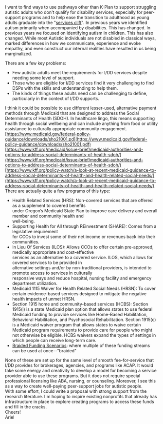 I want to find ways to use pathways other than K-Plan to support struggling autistic adults who don't qualify for disability services, especially for peer-support programs and to help ease the transition to adulthood as young adults graduate into the "[services cliff](https://drexel.edu/~/media/Files/autismoutcomes/publications/LCO%20Fact%20Sheet%20Services%20Cliff.ashx)". In previous years we identified autism primarily when accompanied by disabilities. This has changed. In previous years we focused on identifying autism in children. This has also changed. While most Autistic individuals are not disabled in classical ways, marked differences in how we communicate, experience and evoke empathy, and even construct our internal realities have resulted in us being marginalized.

There are a few key problems:

* Few autistic adults meet the requirements for I/DD services despite needing some level of support.  
* Those who are eligible for I/DD services find it very challenging to find DSPs with the skills and understanding to help them.  
* The kinds of things these adults need can be challenging to define, particularly in the context of I/DD supports.

I think it could be possible to use different lesser-used, alternative payment methods through Medicaid that are designed to address the Social Determinants of Health (SDOH). In healthcare lingo, this means supporting health through social wellbeing and can include anything from food or utility assistance to culturally appropriate community engagement.  
[https://www.medicaid.gov/federal-policy-guidance/downloads/sho21001.pd](https://www.medicaid.gov/federal-policy-guidance/downloads/sho21001.pdf)  
[https://www.kff.org/medicaid/issue-brief/medicaid-authorities-and-options-to-address-social-determinants-of-health-sdoh/](https://www.kff.org/medicaid/issue-brief/medicaid-authorities-and-options-to-address-social-determinants-of-health-sdoh/)  
[https://www.kff.org/policy-watch/a-look-at-recent-medicaid-guidance-to-address-social-determinants-of-health-and-health-related-social-needs/](https://www.kff.org/policy-watch/a-look-at-recent-medicaid-guidance-to-address-social-determinants-of-health-and-health-related-social-needs/)  
There are actually quite a few programs of this type:

* Health Related Services (HRS): Non-covered services that are offered as a supplement to covered benefits  
  under Oregon’s Medicaid State Plan to improve care delivery and overall member and community health and  
  well-being.  
* Supporting Health for All through REinvestment (SHARE): Comes from a legislative requirement  
  for CCOs to invest some of their net income or revenues back into their communities.  
* In Lieu Of Services (ILOS): Allows CCOs to offer certain pre-approved, medically appropriate and cost-effective  
  services as an alternative to a covered service. ILOS, which allows for covered services to be provided in  
  alternative settings and/or by non-traditional providers, is intended to promote access to services in culturally  
  responsive ways and reduce hospital, nursing facility and emergency department utilization.  
* Medicaid 1115 Waiver for Health Related Social Needs (HRSN): To cover certain evidence-based services designed to mitigate the negative health impacts of unmet HRSN.  
* Section 1915 home and community-based services (HCBS): Section 1915(i) is a state Medicaid plan option that allows states to use federal Medicaid funding to provide services like Home-Based Habilitation, Behavioral Habilitation, and Psychosocial Rehabilitation. Section 1915(c) is a Medicaid waiver program that allows states to waive certain Medicaid program requirements to provide care for people who might not otherwise be eligible. HCBS waivers expand the types of settings in which people can receive long-term care.  
* [Braided Funding Scenarios](https://www.oregon.gov/oha/HPA/dsi-tc/Documents/Braided-Funding-Scenarios.pdf): where multiple of these funding streams can be used at once--"braided"  

None of these are set up for the same level of smooth fee-for-service that I/DD provides for brokerages, agencies, and programs like ACAP. It would take some energy and creativity to develop a model for becoming a service provider able to use these programs. But it does not require special professional licensing like ABA, nursing, or counseling. Moreover, I see this as a way to create well-paying peer-support jobs for autistic people.  
With some effort, I could write a proposal with strong support from the research literature. I'm hoping to inspire existing nonprofits that already has infrastructure in place to explore creating programs to access these funds and fill in the cracks.  
Cheers\!  
Ariel
